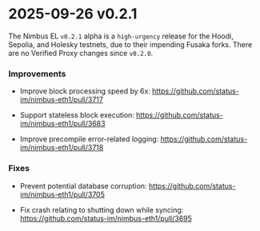 2025-09-26 v0.2.1
=================

The Nimbus EL `v0.2.1` alpha is a `high-urgency` release for the Hoodi, Sepolia, and Holesky testnets, due to their impending Fusaka forks. There are no Verified Proxy changes since `v0.2.0`.

### Improvements

- Improve block processing speed by 6x:
  https://github.com/status-im/nimbus-eth1/pull/3717

- Support stateless block execution:
  https://github.com/status-im/nimbus-eth1/pull/3683

- Improve precompile error-related logging:
  https://github.com/status-im/nimbus-eth1/pull/3718

### Fixes

- Prevent potential database corruption:
  https://github.com/status-im/nimbus-eth1/pull/3705

- Fix crash relating to shutting down while syncing:
  https://github.com/status-im/nimbus-eth1/pull/3695
